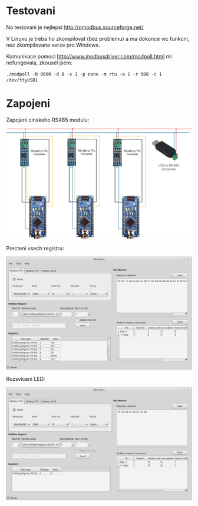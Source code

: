 Testovani
=========

Na testovani je nejlepsi http://qmodbus.sourceforge.net/

V Linuxu je treba ho zkompilovat (bez problemu) a ma dokonce vic funkcni, nez zkompilovana verze pro Windows.

Komunikace pomoci http://www.modbusdriver.com/modpoll.html mi nefungovala, zkousel jsem:

```
./modpoll -b 9600 -d 8 -s 1 -p none -m rtu -a 1 -r 500 -c 1 /dev/ttyUSB1
```

Zapojeni
========

Zapojeni cinskeho RS485 modulu:

![Ukazka](https://raw.githubusercontent.com/tuxmartin/arduino_modbus/master/modbus_usb.jpg)


Precteni vsech registru:

![Ukazka](https://raw.githubusercontent.com/tuxmartin/arduino_modbus/master/precteni_vseho.png)

Rozsviceni LED:

![Ukazka](https://raw.githubusercontent.com/tuxmartin/arduino_modbus/master/rozsviceni_led.png)


